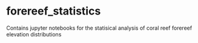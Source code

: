 # forereef_statistics
Contains jupyter notebooks for the statisical analysis of coral reef forereef elevation distributions
